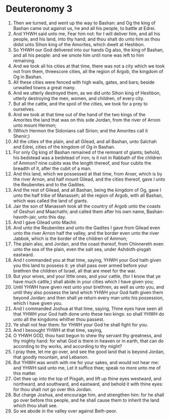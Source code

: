 ﻿# Deuteronomy 3
1. Then we turned, and went up the way to Bashan: and Og the king of Bashan came out against us, he and all his people, to battle at Edrei. 
2. And YHWH said unto me, Fear him not: for I will deliver him, and all his people, and his land, into thy hand; and thou shalt do unto him as thou didst unto Sihon king of the Amorites, which dwelt at Heshbon. 
3. So YHWH our God delivered into our hands Og also, the king of Bashan, and all his people: and we smote him until none was left to him remaining. 
4. And we took all his cities at that time, there was not a city which we took not from them, threescore cities, all the region of Argob, the kingdom of Og in Bashan. 
5. All these cities were fenced with high walls, gates, and bars; beside unwalled towns a great many. 
6. And we utterly destroyed them, as we did unto Sihon king of Heshbon, utterly destroying the men, women, and children, of every city. 
7. But all the cattle, and the spoil of the cities, we took for a prey to ourselves. 
8. And we took at that time out of the hand of the two kings of the Amorites the land that was on this side Jordan, from the river of Arnon unto mount Hermon; 
9. (Which Hermon the Sidonians call Sirion; and the Amorites call it Shenir;) 
10. All the cities of the plain, and all Gilead, and all Bashan, unto Salchah and Edrei, cities of the kingdom of Og in Bashan. 
11. For only Og king of Bashan remained of the remnant of giants; behold, his bedstead was a bedstead of iron; is it not in Rabbath of the children of Ammon? nine cubits was the length thereof, and four cubits the breadth of it, after the cubit of a man. 
12. And this land, which we possessed at that time, from Aroer, which is by the river Arnon, and half mount Gilead, and the cities thereof, gave I unto the Reubenites and to the Gadites. 
13. And the rest of Gilead, and all Bashan, being the kingdom of Og, gave I unto the half tribe of Manasseh; all the region of Argob, with all Bashan, which was called the land of giants. 
14. Jair the son of Manasseh took all the country of Argob unto the coasts of Geshuri and Maachathi; and called them after his own name, Bashan-havoth-jair, unto this day. 
15. And I gave Gilead unto Machir. 
16. And unto the Reubenites and unto the Gadites I gave from Gilead even unto the river Arnon half the valley, and the border even unto the river Jabbok, which is the border of the children of Ammon; 
17. The plain also, and Jordan, and the coast thereof, from Chinnereth even unto the sea of the plain, even the salt sea, under Ashdoth-pisgah eastward. 
18.  And I commanded you at that time, saying, YHWH your God hath given you this land to possess it: ye shall pass over armed before your brethren the children of Israel, all that are meet for the war. 
19. But your wives, and your little ones, and your cattle, (for I know that ye have much cattle,) shall abide in your cities which I have given you; 
20. Until YHWH have given rest unto your brethren, as well as unto you, and until they also possess the land which YHWH your God hath given them beyond Jordan: and then shall ye return every man unto his possession, which I have given you. 
21.  And I commanded Joshua at that time, saying, Thine eyes have seen all that YHWH your God hath done unto these two kings: so shall YHWH do unto all the kingdoms whither thou passest. 
22. Ye shall not fear them: for YHWH your God he shall fight for you. 
23. And I besought YHWH at that time, saying, 
24. O YHWH GOD, thou hast begun to shew thy servant thy greatness, and thy mighty hand: for what God is there in heaven or in earth, that can do according to thy works, and according to thy might? 
25. I pray thee, let me go over, and see the good land that is beyond Jordan, that goodly mountain, and Lebanon. 
26. But YHWH was wroth with me for your sakes, and would not hear me: and YHWH said unto me, Let it suffice thee; speak no more unto me of this matter. 
27. Get thee up into the top of Pisgah, and lift up thine eyes westward, and northward, and southward, and eastward, and behold it with thine eyes: for thou shalt not go over this Jordan. 
28. But charge Joshua, and encourage him, and strengthen him: for he shall go over before this people, and he shall cause them to inherit the land which thou shalt see. 
29. So we abode in the valley over against Beth-peor. 
